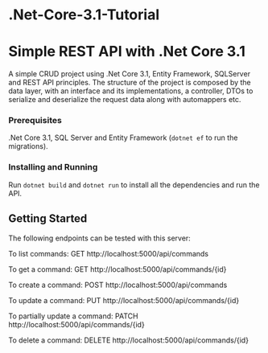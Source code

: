 # .Net-Core-3.1-Tutorial

# Simple REST API with .Net Core 3.1

A simple CRUD project using .Net Core 3.1, Entity Framework, SQLServer and REST API principles.
The structure of the project is composed by the data layer, with an interface and its implementations, a controller, DTOs to serialize and deserialize the request data along with automappers etc.

### Prerequisites

.Net Core 3.1, SQL Server and Entity Framework (`dotnet ef` to run the migrations).

### Installing and Running

Run `dotnet build` and `dotnet run` to install all the dependencies and run the API.

## Getting Started

The following endpoints can be tested with this server:

To list commands:
    GET http://localhost:5000/api/commands

To get a command:
    GET http://localhost:5000/api/commands/{id}

To create a command:
    POST http://localhost:5000/api/commands
    
To update a command:
    PUT http://localhost:5000/api/commands/{id}
    
To partially update a command:
    PATCH http://localhost:5000/api/commands/{id}
    
To delete a command:
    DELETE http://localhost:5000/api/commands/{id}
